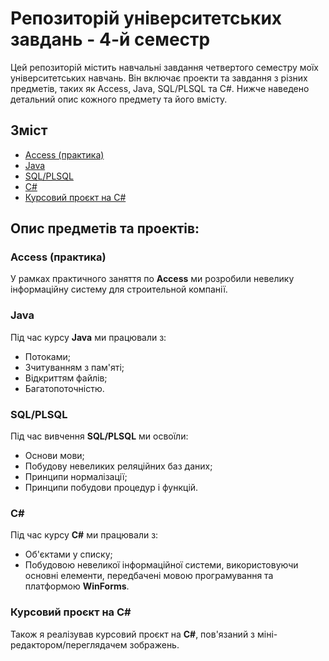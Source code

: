 # Репозиторій університетських завдань - 4-й семестр

Цей репозиторій містить навчальні завдання четвертого семестру моїх університетських навчань. Він включає проекти та завдання з різних предметів, таких як Access, Java, SQL/PLSQL та C#. Нижче наведено детальний опис кожного предмету та його вмісту.

## Зміст
- [Access (практика)](#access-практика)
- [Java](#java)
- [SQL/PLSQL](#sqlplsql)
- [C#](#c)
- [Курсовий проєкт на C#](#курсовий-проєкт-на-c)

## Опис предметів та проектів:

### Access (практика)
У рамках практичного заняття по **Access** ми розробили невелику інформаційну систему для строительной компанії.

### Java
Під час курсу **Java** ми працювали з:
- Потоками;
- Зчитуванням з пам'яті;
- Відкриттям файлів;
- Багатопоточністю.

### SQL/PLSQL
Під час вивчення **SQL/PLSQL** ми освоїли:
- Основи мови;
- Побудову невеликих реляційних баз даних;
- Принципи нормалізації;
- Принципи побудови процедур і функцій.

### C#
Під час курсу **C#** ми працювали з:
- Об'єктами у списку;
- Побудовою невеликої інформаційної системи, використовуючи основні елементи, передбачені мовою програмування та платформою **WinForms**.

### Курсовий проєкт на C#
Також я реалізував курсовий проєкт на **C#**, пов'язаний з міні-редактором/переглядачем зображень.
